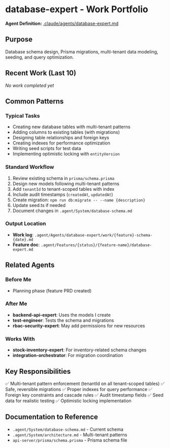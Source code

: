 # database-expert - Work Portfolio

**Agent Definition:** [.claude/agents/database-expert.md](../../../.claude/agents/database-expert.md)

## Purpose
Database schema design, Prisma migrations, multi-tenant data modeling, seeding, and query optimization.

## Recent Work (Last 10)

<!-- Agents will update this section automatically -->
<!-- Format: - [YYYY-MM-DD] [Task Name](./work/filename.md) - Brief description -->

_No work completed yet_

## Common Patterns

### Typical Tasks
- Creating new database tables with multi-tenant patterns
- Adding columns to existing tables (with migrations)
- Designing table relationships and foreign keys
- Creating indexes for performance optimization
- Writing seed scripts for test data
- Implementing optimistic locking with `entityVersion`

### Standard Workflow
1. Review existing schema in `prisma/schema.prisma`
2. Design new models following multi-tenant patterns
3. Add `tenantId` to tenant-scoped tables with index
4. Include audit timestamps (`createdAt`, `updatedAt`)
5. Create migration: `npm run db:migrate -- --name {description}`
6. Update seed.ts if needed
7. Document changes in `.agent/System/database-schema.md`

### Output Location
- **Work log**: `.agent/Agents/database-expert/work/{feature}-schema-{date}.md`
- **Feature doc**: `.agent/Features/{status}/{feature-name}/database-expert.md`

## Related Agents

### Before Me
- Planning phase (feature PRD created)

### After Me
- **backend-api-expert**: Uses the models I create
- **test-engineer**: Tests the schema and migrations
- **rbac-security-expert**: May add permissions for new resources

### Works With
- **stock-inventory-expert**: For inventory-related schema changes
- **integration-orchestrator**: For migration coordination

## Key Responsibilities

✅ Multi-tenant pattern enforcement (tenantId on all tenant-scoped tables)
✅ Safe, reversible migrations
✅ Proper indexes for query performance
✅ Foreign key constraints and cascade rules
✅ Audit timestamp fields
✅ Seed data for realistic testing
✅ Optimistic locking implementation

## Documentation to Reference
- `.agent/System/database-schema.md` - Current schema
- `.agent/System/architecture.md` - Multi-tenant patterns
- `api-server/prisma/schema.prisma` - Prisma schema file
